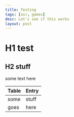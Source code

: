 ```yaml
---
title: Testing
tags: [osr, games]
desc: Let's see if this works
layout: post
---
```

# H1 test
## H2 stuff
some text here

| Table | Entry |
| ----- | ----- |
| some  | stuff |
| goes  | here  |

